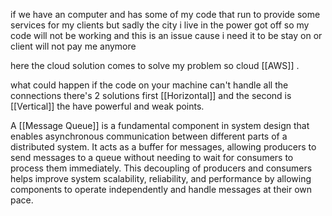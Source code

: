 if we have an computer and has some of my code that run to provide some services for my clients but sadly the city i live in the power got off so my code will not be working and this is an issue cause i need it to be stay on or client will not pay me anymore

here the cloud solution comes to solve my problem so cloud [[AWS]] .

what could happen if the code on your machine can't handle all the connections there's 2 solutions first [[Horizontal]] and the second is [[Vertical]] the have powerful and weak points.

A [[Message Queue]] is a fundamental component in system design that enables asynchronous communication between different parts of a distributed system. It acts as a buffer for messages, allowing producers to send messages to a queue without needing to wait for consumers to process them immediately. This decoupling of producers and consumers helps improve system scalability, reliability, and performance by allowing components to operate independently and handle messages at their own pace.